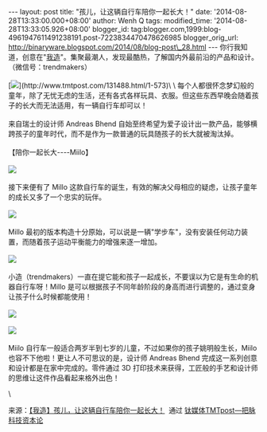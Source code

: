 --- layout: post title: "孩儿，让这辆自行车陪你一起长大！" date:
'2014-08-28T13:33:00.000+08:00' author: Wenh Q tags: modified\_time:
'2014-08-28T13:33:05.926+08:00' blogger\_id:
tag:blogger.com,1999:blog-4961947611491238191.post-7223834470478626985
blogger\_orig\_url:
http://binaryware.blogspot.com/2014/08/blog-post\_28.html ---
你行我知道，创意在"[我造](http://www.tmtpost.com/tag/trendmaker)"。集聚最潮人，发现最酷热，了解国内外最前沿的产品和设计。（微信号：trendmakers）\
\
[![](https://images-blogger-opensocial.googleusercontent.com/gadgets/proxy?url=http%3A%2F%2Fwww.tmtpost.com%2Fwp-content%2Fuploads%2F2014%2F08%2F140913402452.jpg&container=blogger&gadget=a&rewriteMime=image%2F*)](http://www.tmtpost.com/131488.html/1-573)\
\
每个人都很怀念梦幻般的童年，除了无忧无虑的生活，还有各式各样玩具、衣服。但这些东西早晚会随着孩子的长大而无法适用，有一辆自行车却可以！\
\
来自瑞士的设计师 Andreas Bhend
自始至终希望为爱子设计出一款产品，能够横跨孩子的童年时代，而不是作为一款普通的玩具随孩子的长大就被淘汰掉。\
\
【陪你一起长大----Miilo】\
\
![](https://mmbiz.qlogo.cn/mmbiz/bAGQ2nbCjosElKq94ibwVPGKe9uv6DTIOadv6o49GI6LyR7DygDxEibIqUE9oic3icpHDI1ISsp9XFlNTLC24HC4zQ/0)\
\
接下来便有了 Millo
这款自行车的诞生，有效的解决父母相应的疑虑，让孩子童年的成长又多了一个忠实的玩伴。\
\
![](https://mmbiz.qlogo.cn/mmbiz/bAGQ2nbCjosElKq94ibwVPGKe9uv6DTIOFQ0uzhSuJW86UkTEE6lX82qELyk6O5nMiaqy643zK8ZMmEHQ8gD6TcA/0)\
\
Millo
最初的版本构造十分原始，可以说是一辆"学步车"，没有安装任何动力装置，而随着孩子运动平衡能力的增强来逐一增加。\
\
![](https://mmbiz.qlogo.cn/mmbiz/bAGQ2nbCjosElKq94ibwVPGKe9uv6DTIO1bturjibrIzEcXevhxVozictfssRgvRltBLyNQLQ3e6JvmZkYQm4Ac6g/0)\
\
小造（trendmakers）一直在提它能和孩子一起成长，不要误以为它是有生命的机器自行车呀！Millo
是可以根据孩子不同年龄阶段的身高而进行调整的，通过变身让孩子什么时候都能使用！\
\
![](https://mmbiz.qlogo.cn/mmbiz/bAGQ2nbCjosElKq94ibwVPGKe9uv6DTIOEf5lDDEic5vSicr85XaR89FiaicfwMxKb5t8P9RNltm7FuFMNCyibobr5QQ/0)\
\
![](https://mmbiz.qlogo.cn/mmbiz/bAGQ2nbCjosElKq94ibwVPGKe9uv6DTIOZeBbMB3thBF0KOk3eR1A2X6VQbUrIjmcLNeJhKeNDQkQiboq5VQJkfg/0)\
\
Miilo
自行车一般适合两岁半到七岁的儿童，不过如果你的孩子姚明般生长，Miilo
也容不下他啦！更让人不可思议的是，设计师 Andreas Bhend
完成这一系列创意和设计都是在家中完成的。零件通过 3D
打印技术来获得，工匠般的手艺和设计师的思维让这件作品看起来格外出色！
<div>

\

</div>

<div>

来源：[【我造】孩儿，让这辆自行车陪你一起长大！](http://www.tmtpost.com/131488.html)  通过 [钛媒体TMTpost—把脉科技资本论](http://www.tmtpost.com/)

</div>
